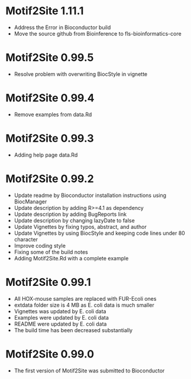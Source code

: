 # Motif2Site 1.11.1

+ Address the Error in Bioconductor build
+ Move the source github from Bioinference to fls-bioinformatics-core


# Motif2Site 0.99.5

+ Resolve problem with overwriting BiocStyle in vignette


# Motif2Site 0.99.4

+ Remove examples from data.Rd


# Motif2Site 0.99.3

+ Adding help page data.Rd



# Motif2Site 0.99.2

+ Update readme by Bioconductor installation instructions using BiocManager
+ Update description by adding R>=4.1 as dependency
+ Update description by adding BugReports link 
+ Update description by changing lazyDate to false
+ Update Vignettes by fixing typos, abstract, and author
+ Update Vignettes by using BiocStyle and keeping code lines under 80 character 
+ Improve coding style
+ Fixing some of the build notes
+ Adding Motif2Site.Rd with a complete example



# Motif2Site 0.99.1

+ All HOX-mouse samples are replaced with FUR-Ecoli ones
+ extdata folder size is 4 MB as E. coli data is much smaller
+ Vignettes was updated by E. coli data
+ Examples were updated by E. coli data
+ README were updated by E. coli data
+ The build time has been decreased substantially


# Motif2Site 0.99.0

+ The first version of Motif2Site was submitted to Bioconductor
